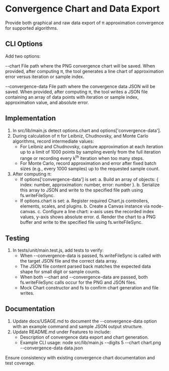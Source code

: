 # Convergence Chart and Data Export

Provide both graphical and raw data export of π approximation convergence for supported algorithms.

## CLI Options

Add two options:

--chart <filepath>           File path where the PNG convergence chart will be saved. When provided, after computing π, the tool generates a line chart of approximation error versus iteration or sample index.

--convergence-data <filepath>  File path where the convergence data JSON will be saved. When provided, after computing π, the tool writes a JSON file containing an array of data points with iteration or sample index, approximation value, and absolute error.

## Implementation

1. In src/lib/main.js detect options.chart and options['convergence-data'].
2. During calculation of π for Leibniz, Chudnovsky, and Monte Carlo algorithms, record intermediate values:
   - For Leibniz and Chudnovsky, capture approximation at each iteration up to a limit of 1000 points by sampling evenly from the full iteration range or recording every k<sup>th</sup> iteration when too many steps.
   - For Monte Carlo, record approximation and error after fixed batch sizes (e.g., every 1000 samples) up to the requested sample count.
3. After computing π:
   - If options['convergence-data'] is set:
     a. Build an array of objects: { index: number, approximation: number, error: number }.
     b. Serialize this array to JSON and write to the specified file path using fs.writeFileSync.
   - If options.chart is set:
     a. Register required Chart.js controllers, elements, scales, and plugins.
     b. Create a Canvas instance via node-canvas.
     c. Configure a line chart: x-axis uses the recorded index values, y-axis shows absolute error.
     d. Render the chart to a PNG buffer and write to the specified file using fs.writeFileSync.

## Testing

1. In tests/unit/main.test.js, add tests to verify:
   - When --convergence-data is passed, fs.writeFileSync is called with the target JSON file and the correct data array.
   - The JSON file content parsed back matches the expected data shape for small digit or sample counts.
   - When both --chart and --convergence-data are passed, both fs.writeFileSync calls occur for the PNG and JSON files.
   - Mock Chart constructor and fs to confirm chart generation and file writes.

## Documentation

1. Update docs/USAGE.md to document the --convergence-data option with an example command and sample JSON output structure.
2. Update README.md under Features to include:
   - Description of convergence data export and chart generation.
   - Example CLI usage:
     node src/lib/main.js --digits 5 --chart chart.png --convergence-data data.json

Ensure consistency with existing convergence chart documentation and test coverage.